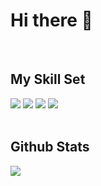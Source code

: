 # Hi there 👋

<br/>  

## My Skill Set

<section>
  <img src="https://img.shields.io/badge/React-61DAFB?style=flat-square&logo=React&logoColor=white"/>
  <img src="https://img.shields.io/badge/JavaScript-F7DF1E?style=flat-square&logo=JavaScript&logoColor=white"/>
  <img src="https://img.shields.io/badge/CSS3-1572B6?style=flat-square&logo=CSS3&logoColor=white"/>
  <img src="https://img.shields.io/badge/HTML5-E34F26?style=flat-square&logo=HTML5&logoColor=white"/>
</section>

<br/>  

## Github Stats

<img src="https://github-readme-stats.vercel.app/api?username=miin-nii&show_icons=true&theme=nord&hide_border=true" />   

<!-- <table>
  <thead>
    <tr>
      <th>
        <img src="https://github-readme-stats.vercel.app/api?username=miin-nii&show_icons=true&theme=nord&hide_border=true" />   
      </th>
      <th>
        <img src="https://github-readme-stats.vercel.app/api/top-langs/?username=miin-nii&layout=compact&hide_border=true&theme=nord" />
      </th>
    </tr>
  </thead>
</table> -->


